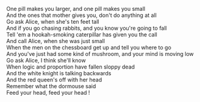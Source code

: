 <p>One pill makes you larger, and one pill makes you small <br /> 
And the ones that mother gives you, don't do anything at all<br /> 
Go ask Alice, when she's ten feet tall<br /> 
And if you go chasing rabbits, and you know you're going to fall<br /> 
Tell 'em a hookah-smoking caterpillar has given you the call<br /> 
And call Alice, when she was just small<br /> 
When the men on the chessboard get up and tell you where to go<br /> 
And you've just had some kind of mushroom, and your mind is moving low<br /> 
Go ask Alice, I think she'll know<br /> 
When logic and proportion have fallen sloppy dead<br /> 
And the white knight is talking backwards<br /> 
And the red queen's off with her head<br /> 
Remember what the dormouse said<br /> 
Feed your head, feed your head ! </p>

